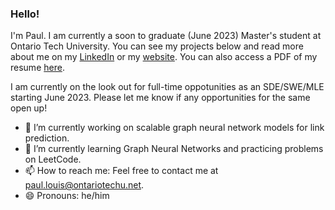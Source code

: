 ### Hello!
I'm Paul. I am currently a soon to graduate (June 2023) Master's student at Ontario Tech University. You can see my projects below and read more about me on my [LinkedIn](https://www.linkedin.com/in/paullouisuoit/) or my [website](https://venomouscyanide.github.io/). You can also access a PDF of my resume [here](https://drive.google.com/file/d/19U3ENn-9hFv45RJLRfY_pMbAADGB7dpQ/view).

I am currently on the look out for full-time oppotunities as an SDE/SWE/MLE starting June 2023. Please let me know if any opportunities for the same open up!

- 🔭 I’m currently working on scalable graph neural network models for link prediction. 
- 🌱 I’m currently learning Graph Neural Networks and practicing problems on LeetCode.
- 📫 How to reach me: Feel free to contact me at paul.louis@ontariotechu.net.
- 😄 Pronouns: he/him
